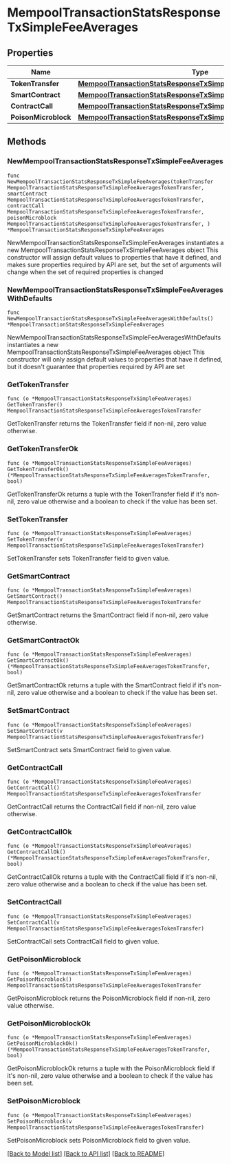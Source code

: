 # MempoolTransactionStatsResponseTxSimpleFeeAverages

## Properties

Name | Type | Description | Notes
------------ | ------------- | ------------- | -------------
**TokenTransfer** | [**MempoolTransactionStatsResponseTxSimpleFeeAveragesTokenTransfer**](MempoolTransactionStatsResponseTxSimpleFeeAveragesTokenTransfer.md) |  | 
**SmartContract** | [**MempoolTransactionStatsResponseTxSimpleFeeAveragesTokenTransfer**](MempoolTransactionStatsResponseTxSimpleFeeAveragesTokenTransfer.md) |  | 
**ContractCall** | [**MempoolTransactionStatsResponseTxSimpleFeeAveragesTokenTransfer**](MempoolTransactionStatsResponseTxSimpleFeeAveragesTokenTransfer.md) |  | 
**PoisonMicroblock** | [**MempoolTransactionStatsResponseTxSimpleFeeAveragesTokenTransfer**](MempoolTransactionStatsResponseTxSimpleFeeAveragesTokenTransfer.md) |  | 

## Methods

### NewMempoolTransactionStatsResponseTxSimpleFeeAverages

`func NewMempoolTransactionStatsResponseTxSimpleFeeAverages(tokenTransfer MempoolTransactionStatsResponseTxSimpleFeeAveragesTokenTransfer, smartContract MempoolTransactionStatsResponseTxSimpleFeeAveragesTokenTransfer, contractCall MempoolTransactionStatsResponseTxSimpleFeeAveragesTokenTransfer, poisonMicroblock MempoolTransactionStatsResponseTxSimpleFeeAveragesTokenTransfer, ) *MempoolTransactionStatsResponseTxSimpleFeeAverages`

NewMempoolTransactionStatsResponseTxSimpleFeeAverages instantiates a new MempoolTransactionStatsResponseTxSimpleFeeAverages object
This constructor will assign default values to properties that have it defined,
and makes sure properties required by API are set, but the set of arguments
will change when the set of required properties is changed

### NewMempoolTransactionStatsResponseTxSimpleFeeAveragesWithDefaults

`func NewMempoolTransactionStatsResponseTxSimpleFeeAveragesWithDefaults() *MempoolTransactionStatsResponseTxSimpleFeeAverages`

NewMempoolTransactionStatsResponseTxSimpleFeeAveragesWithDefaults instantiates a new MempoolTransactionStatsResponseTxSimpleFeeAverages object
This constructor will only assign default values to properties that have it defined,
but it doesn't guarantee that properties required by API are set

### GetTokenTransfer

`func (o *MempoolTransactionStatsResponseTxSimpleFeeAverages) GetTokenTransfer() MempoolTransactionStatsResponseTxSimpleFeeAveragesTokenTransfer`

GetTokenTransfer returns the TokenTransfer field if non-nil, zero value otherwise.

### GetTokenTransferOk

`func (o *MempoolTransactionStatsResponseTxSimpleFeeAverages) GetTokenTransferOk() (*MempoolTransactionStatsResponseTxSimpleFeeAveragesTokenTransfer, bool)`

GetTokenTransferOk returns a tuple with the TokenTransfer field if it's non-nil, zero value otherwise
and a boolean to check if the value has been set.

### SetTokenTransfer

`func (o *MempoolTransactionStatsResponseTxSimpleFeeAverages) SetTokenTransfer(v MempoolTransactionStatsResponseTxSimpleFeeAveragesTokenTransfer)`

SetTokenTransfer sets TokenTransfer field to given value.


### GetSmartContract

`func (o *MempoolTransactionStatsResponseTxSimpleFeeAverages) GetSmartContract() MempoolTransactionStatsResponseTxSimpleFeeAveragesTokenTransfer`

GetSmartContract returns the SmartContract field if non-nil, zero value otherwise.

### GetSmartContractOk

`func (o *MempoolTransactionStatsResponseTxSimpleFeeAverages) GetSmartContractOk() (*MempoolTransactionStatsResponseTxSimpleFeeAveragesTokenTransfer, bool)`

GetSmartContractOk returns a tuple with the SmartContract field if it's non-nil, zero value otherwise
and a boolean to check if the value has been set.

### SetSmartContract

`func (o *MempoolTransactionStatsResponseTxSimpleFeeAverages) SetSmartContract(v MempoolTransactionStatsResponseTxSimpleFeeAveragesTokenTransfer)`

SetSmartContract sets SmartContract field to given value.


### GetContractCall

`func (o *MempoolTransactionStatsResponseTxSimpleFeeAverages) GetContractCall() MempoolTransactionStatsResponseTxSimpleFeeAveragesTokenTransfer`

GetContractCall returns the ContractCall field if non-nil, zero value otherwise.

### GetContractCallOk

`func (o *MempoolTransactionStatsResponseTxSimpleFeeAverages) GetContractCallOk() (*MempoolTransactionStatsResponseTxSimpleFeeAveragesTokenTransfer, bool)`

GetContractCallOk returns a tuple with the ContractCall field if it's non-nil, zero value otherwise
and a boolean to check if the value has been set.

### SetContractCall

`func (o *MempoolTransactionStatsResponseTxSimpleFeeAverages) SetContractCall(v MempoolTransactionStatsResponseTxSimpleFeeAveragesTokenTransfer)`

SetContractCall sets ContractCall field to given value.


### GetPoisonMicroblock

`func (o *MempoolTransactionStatsResponseTxSimpleFeeAverages) GetPoisonMicroblock() MempoolTransactionStatsResponseTxSimpleFeeAveragesTokenTransfer`

GetPoisonMicroblock returns the PoisonMicroblock field if non-nil, zero value otherwise.

### GetPoisonMicroblockOk

`func (o *MempoolTransactionStatsResponseTxSimpleFeeAverages) GetPoisonMicroblockOk() (*MempoolTransactionStatsResponseTxSimpleFeeAveragesTokenTransfer, bool)`

GetPoisonMicroblockOk returns a tuple with the PoisonMicroblock field if it's non-nil, zero value otherwise
and a boolean to check if the value has been set.

### SetPoisonMicroblock

`func (o *MempoolTransactionStatsResponseTxSimpleFeeAverages) SetPoisonMicroblock(v MempoolTransactionStatsResponseTxSimpleFeeAveragesTokenTransfer)`

SetPoisonMicroblock sets PoisonMicroblock field to given value.



[[Back to Model list]](../README.md#documentation-for-models) [[Back to API list]](../README.md#documentation-for-api-endpoints) [[Back to README]](../README.md)


